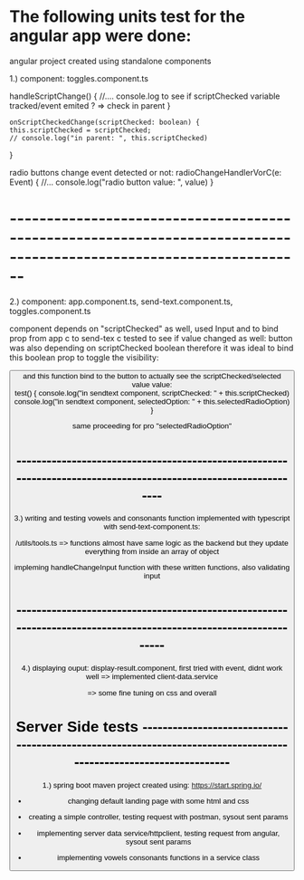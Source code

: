 
# The following units test for the angular app were done:

 angular project created using standalone components

1.)
component: toggles.component.ts

 handleScriptChange() {
   //.... console.log to see if scriptChecked variable tracked/event emited ? => check in parent
  }

    onScriptCheckedChange(scriptChecked: boolean) {
    this.scriptChecked = scriptChecked;
    // console.log("in parent: ", this.scriptChecked)
  }

radio buttons change event detected or not:
radioChangeHandlerVorC(e: Event) {
   //... console.log("radio button value: ", value)
  }

# --------------------------------------------------------------------------------------------------------------------
2.)
component: app.component.ts, send-text.component.ts, toggles.component.ts

<send-text> component depends on "scriptChecked" as well, used Input and to bind prop from app c to send-tex c
tested to see if value changed as well: 
button was also depending on scriptChecked boolean therefore it was ideal to bind this boolean prop to toggle the visibility:

<div *ngIf="scriptChecked">
          <button type="submit" class="btn btn-primary btn-lg ml-3" 

and this function bind to the button to actually see the scriptChecked/selected value value:         
  test() {
    console.log("in sendtext component, scriptChecked: " + this.scriptChecked)
    console.log("in sendtext component, selectedOption: " + this.selectedRadioOption)
  }

same proceeding for pro "selectedRadioOption"

# ----------------------------------------------------------------------------------------------------------------
3.)
writing and testing vowels and consonants function implemented with typescript with send-text-component.ts: 

/utils/tools.ts => functions almost have same logic as the backend but they update everything from inside an array of object

impleming handleChangeInput function with these written functions, also validating input


# -----------------------------------------------------------------------------------------------------------------
4.)
displaying ouput: display-result.component, first tried with event, didnt work well => implemented client-data.service

=> some fine tuning on css and overall


# Server Side tests ------------------------------------------------------------------------------------------------------------------

1.) spring boot maven project created using: https://start.spring.io/


* changing default landing page with some html and css

* creating a simple controller, testing request with postman, sysout sent params

* implementing server data service/httpclient, testing request from angular, sysout sent params

* implementing vowels consonants functions in a service class 

